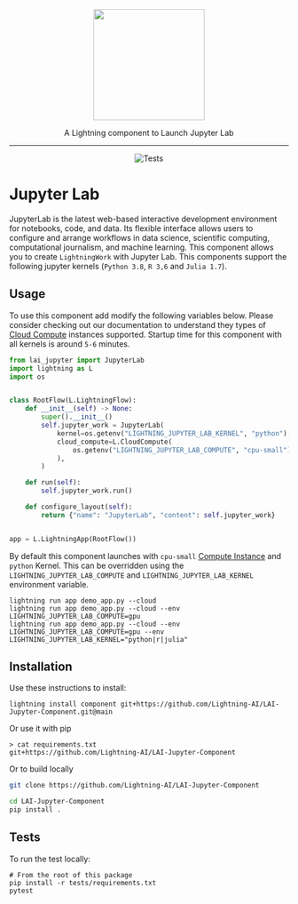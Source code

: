 <div align="center">
<img src="https://jupyter.org/assets/homepage/main-logo.svg" width="200px">

A Lightning component to Launch Jupyter Lab

______________________________________________________________________

![Tests](https://github.com/Lightning-AI/LAI-Jupyter-Component/actions/workflows/ci-testing.yml/badge.svg)

</div>

# Jupyter Lab

JupyterLab is the latest web-based interactive development environment for notebooks, code, and data. Its flexible interface allows users to configure and arrange workflows in data science, scientific computing, computational journalism, and machine learning. This component allows you to create `LightningWork` with Jupyter Lab. This components support the following jupyter kernels (`Python 3.8`, `R 3,6` and `Julia 1.7`).

## Usage

To use this component add modify the following variables below. Please consider checking out our documentation to understand they types of [Cloud Compute](https://lightning.ai/lightning-docs/core_api/lightning_work/compute.html) instances supported. Startup time for this component with all kernels is around `5-6` minutes.

```python
from lai_jupyter import JupyterLab
import lightning as L
import os


class RootFlow(L.LightningFlow):
    def __init__(self) -> None:
        super().__init__()
        self.jupyter_work = JupyterLab(
            kernel=os.getenv("LIGHTNING_JUPYTER_LAB_KERNEL", "python"),
            cloud_compute=L.CloudCompute(
                os.getenv("LIGHTNING_JUPYTER_LAB_COMPUTE", "cpu-small")
            ),
        )

    def run(self):
        self.jupyter_work.run()

    def configure_layout(self):
        return {"name": "JupyterLab", "content": self.jupyter_work}


app = L.LightningApp(RootFlow())
```

By default this component launches with `cpu-small` [Compute Instance](https://lightning.ai/lightning-docs/core_api/lightning_work/compute.html) and `python` Kernel. This can be overridden using the `LIGHTNING_JUPYTER_LAB_COMPUTE` and `LIGHTNING_JUPYTER_LAB_KERNEL` environment variable.

```
lightning run app demo_app.py --cloud
lightning run app demo_app.py --cloud --env LIGHTNING_JUPYTER_LAB_COMPUTE=gpu
lightning run app demo_app.py --cloud --env LIGHTNING_JUPYTER_LAB_COMPUTE=gpu --env LIGHTNING_JUPYTER_LAB_KERNEL="python|r|julia"
```

## Installation

Use these instructions to install:

```
lightning install component git+https://github.com/Lightning-AI/LAI-Jupyter-Component.git@main
```

Or use it with pip

```
> cat requirements.txt
git+https://github.com/Lightning-AI/LAI-Jupyter-Component
```

Or to build locally

```bash
git clone https://github.com/Lightning-AI/LAI-Jupyter-Component

cd LAI-Jupyter-Component
pip install .
```

## Tests

To run the test locally:

```
# From the root of this package
pip install -r tests/requirements.txt
pytest
```

